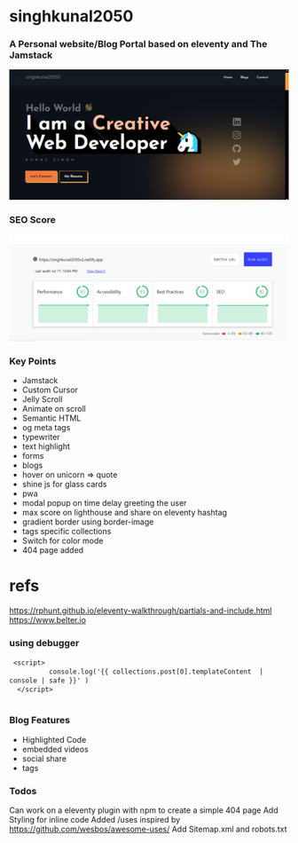 # singhkunal2050
### A Personal website/Blog Portal based on eleventy and The **Jamstack**
![Website Snap](/docs/home-snap.png "Website Snap")

### SEO Score
![Google SEO Audit Score](/docs/test.png "Google SEO Audit Score")
### Key Points

- Jamstack
- Custom Cursor
- Jelly Scroll
- Animate on scroll
- Semantic HTML
- og meta tags
- typewriter 
- text highlight 
- forms 
- blogs
- hover on unicorn => quote
- shine js for glass cards
- pwa
- modal popup on time delay greeting the user 
- max score on lighthouse and share on eleventy hashtag
- gradient border using border-image
- tags specific collections
- Switch for color mode
- 404 page added

# refs 

https://rphunt.github.io/eleventy-walkthrough/partials-and-include.html
https://www.belter.io

### using debugger 

  ```
   <script> 
            console.log('{{ collections.post[0].templateContent  | console | safe }}' )
    </script> 
    
  ```

### Blog Features

- Highlighted Code
- embedded videos
- social share 
- tags 



### Todos

Can work on a eleventy plugin with npm to create a simple 404 page 
Add Styling for inline code
Added /uses inspired by https://github.com/wesbos/awesome-uses/
Add Sitemap.xml and robots.txt